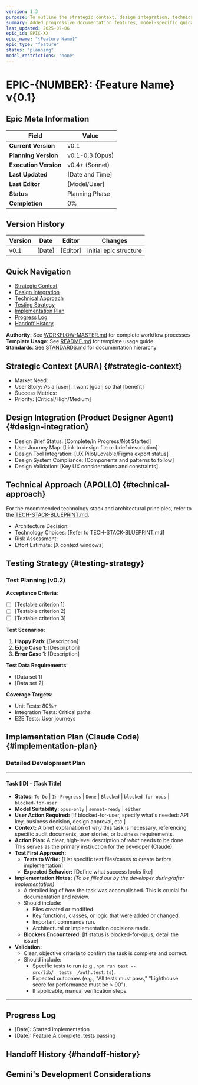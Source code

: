 ```yaml
---
version: 1.3
purpose: To outline the strategic context, design integration, technical approach, and implementation plan for a new product feature.
summary: Added progressive documentation features, model-specific guidance, and testing-first approach.
last_updated: 2025-07-06
epic_id: EPIC-XX
epic_name: "{Feature Name}"
epic_type: "feature"
status: "planning"
model_restrictions: "none"
---
```


# EPIC-{NUMBER}: {Feature Name} v{0.1}

## Epic Meta Information
| Field | Value |
|-------|-------|
| **Current Version** | v0.1 |
| **Planning Version** | v0.1-0.3 (Opus) |
| **Execution Version** | v0.4+ (Sonnet) |
| **Last Updated** | [Date and Time] |
| **Last Editor** | [Model/User] |
| **Status** | Planning Phase |
| **Completion** | 0% |

## Version History
| Version | Date | Editor | Changes |
|---------|------|--------|---------|
| v0.1 | [Date] | [Editor] | Initial epic structure |

## Quick Navigation
- [Strategic Context](#strategic-context)
- [Design Integration](#design-integration)
- [Technical Approach](#technical-approach)
- [Testing Strategy](#testing-strategy)
- [Implementation Plan](#implementation-plan)
- [Progress Log](#progress-log)
- [Handoff History](#handoff-history)

**Authority**: See [WORKFLOW-MASTER.md](../workflows/WORKFLOW-MASTER.md) for complete workflow processes  
**Template Usage**: See [README.md](./README.md) for template usage guide  
**Standards**: See [STANDARDS.md](../../STANDARDS.md) for documentation hierarchy

## Strategic Context (AURA) {#strategic-context}
- Market Need: 
- User Story: As a [user], I want [goal] so that [benefit]
- Success Metrics:
- Priority: [Critical/High/Medium]

## Design Integration (Product Designer Agent) {#design-integration}
- Design Brief Status: [Complete/In Progress/Not Started]
- User Journey Map: [Link to design file or brief description]
- Design Tool Integration: [UX Pilot/Lovable/Figma export status]
- Design System Compliance: [Components and patterns to follow]
- Design Validation: [Key UX considerations and constraints]

## Technical Approach (APOLLO) {#technical-approach}
<!-- Model: opus-required for architecture decisions -->
For the recommended technology stack and architectural principles, refer to the [TECH-STACK-BLUEPRINT.md](../../tools/tech-stack/TECH-STACK-BLUEPRINT.md).
- Architecture Decision:
- Technology Choices: [Refer to TECH-STACK-BLUEPRINT.md]
- Risk Assessment:
- Effort Estimate: [X context windows]

## Testing Strategy {#testing-strategy}
<!-- Model: opus for strategy, sonnet for implementation -->

### Test Planning (v0.2)
**Acceptance Criteria**:
- [ ] [Testable criterion 1]
- [ ] [Testable criterion 2]
- [ ] [Testable criterion 3]

**Test Scenarios**:
1. **Happy Path**: [Description]
2. **Edge Case 1**: [Description]
3. **Error Case 1**: [Description]

**Test Data Requirements**:
- [Data set 1]
- [Data set 2]

**Coverage Targets**:
- Unit Tests: 80%+
- Integration Tests: Critical paths
- E2E Tests: User journeys

## Implementation Plan (Claude Code) {#implementation-plan}

### Detailed Development Plan

---

#### Task [ID] - [Task Title]

*   **Status:** `To Do` | `In Progress` | `Done` | `Blocked` | `blocked-for-opus` | `blocked-for-user`
*   **Model Suitability:** `opus-only` | `sonnet-ready` | `either`
*   **User Action Required:** [If blocked-for-user, specify what's needed: API key, business decision, design approval, etc.]
*   **Context:** A brief explanation of *why* this task is necessary, referencing specific audit documents, user stories, or business requirements.
*   **Action Plan:** A clear, high-level description of *what* needs to be done. This serves as the primary instruction for the developer (Claude).
*   **Test First Approach:**
    *   **Tests to Write:** [List specific test files/cases to create before implementation]
    *   **Expected Behavior:** [Define what success looks like]
*   **Implementation Notes:** *(To be filled out by the developer during/after implementation)*
    *   A detailed log of *how* the task was accomplished. This is crucial for documentation and review.
    *   Should include:
        *   Files created or modified.
        *   Key functions, classes, or logic that were added or changed.
        *   Important commands run.
        *   Architectural or implementation decisions made.
    *   **Blockers Encountered:** [If status is blocked-for-opus, detail the issue]
*   **Validation:**
    *   Clear, objective criteria to confirm the task is complete and correct.
    *   Should include:
        *   Specific tests to run (e.g., `npm run test -- src/lib/__tests__/auth.test.ts`).
        *   Expected outcomes (e.g., "All tests must pass," "Lighthouse score for performance must be > 90").
        *   If applicable, manual verification steps.

---


## Progress Log
<!-- APPEND new entries, don't replace -->
- [Date]: Started implementation
- [Date]: Feature A complete, tests passing

## Handoff History {#handoff-history}
<!-- Track model transitions and blockers -->

<!-- HANDOFF: From [Model] to [Model] - [Date] -->
<!-- Summary of what was completed and what needs attention -->
<!-- END HANDOFF -->

## Gemini's Development Considerations
<!-- This section will be added by Gemini during review -->
<!-- Do not edit this section unless you are Gemini -->